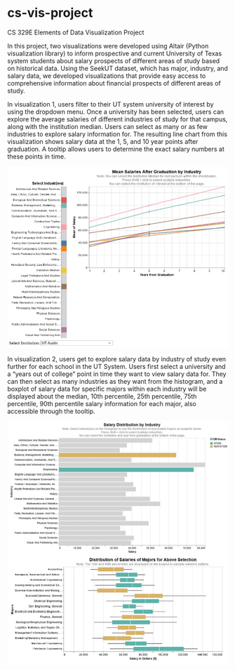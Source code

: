 # cs-vis-project
CS 329E Elements of Data Visualization Project

In this project, two visualizations were developed using Altair (Python visualization library) to inform prospective and current University of Texas system students about salary prospects of different areas of study based on historical data. Using the SeekUT dataset, which has major, industry, and salary data, we developed visualizations that provide easy access to comprehensive information about financial prospects of different areas of study.

In visualization 1, users filter to their UT system university of interest by using the dropdown menu. Once a university has been selected, users can explore the average salaries of different industries of study for that campus, along with the institution median. Users can select as many or as few industries to explore salary information for. The resulting line chart from this visualization shows salary data at the 1, 5, and 10 year points after graduation. A tooltip allows users to determine the exact salary numbers at these points in time. 


<img src="./images/vis-1-demo.jpg" alt="Visualization 1. Each line represents an industry's median salary and its change over time." width = "700"/>
  
In visualization 2, users get to explore salary data by industry of study even further for each school in the UT System. Users first select a university and a “years out of college” point in time they want to view salary data for. They can then select as many industries as they want from the histogram, and a boxplot of salary data for specific majors within each industry will be displayed about the median, 10th percentile, 25th percentile, 75th percentile, 90th percentile salary information for each major, also accessible through the tooltip.

<img src="./images/vis-2-demo-pt1.jpg" alt="Visualization 2. Selecting individual bars/industries allows the user to see major distributions below." width = "700" />

<img src="./images/vis-2-demo-pt2.jpg" alt="Visualization 2. Individual major distributions can be viewed through the boxplots." width = "700" />
